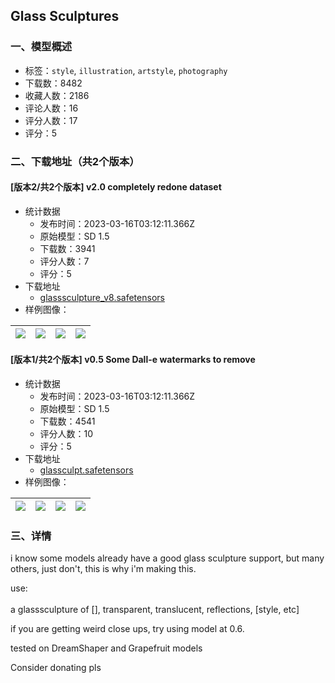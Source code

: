 ## Glass Sculptures
### 一、模型概述

- 标签：`style`, `illustration`, `artstyle`, `photography`
- 下载数：8482
- 收藏人数：2186
- 评论人数：16
- 评分人数：17
- 评分：5

### 二、下载地址（共2个版本）

#### [版本2/共2个版本] v2.0 completely redone dataset

- 统计数据
  - 发布时间：2023-03-16T03:12:11.366Z
  - 原始模型：SD 1.5
  - 下载数：3941
  - 评分人数：7
  - 评分：5
- 下载地址
  - [glasssculpture_v8.safetensors](https://civitai.com/api/download/models/23801)
- 样例图像：

| <img src="https://image.civitai.com/xG1nkqKTMzGDvpLrqFT7WA/05c02f4a-a793-47c0-48a7-113928f5a400/width=450/258590.jpeg" /> | <img src="https://image.civitai.com/xG1nkqKTMzGDvpLrqFT7WA/6d4b4ea1-ffd3-4730-d088-8cdb3657a600/width=450/258589.jpeg" /> | <img src="https://image.civitai.com/xG1nkqKTMzGDvpLrqFT7WA/15c3c6ee-621b-449f-ecc0-5c7eb7d40500/width=450/258588.jpeg" /> | <img src="https://image.civitai.com/xG1nkqKTMzGDvpLrqFT7WA/2665ee6b-e9a8-46c1-3016-2290a937e800/width=450/258587.jpeg" /> |
| ---- | ---- | ---- | ---- |

#### [版本1/共2个版本] v0.5 Some Dall-e watermarks to remove

- 统计数据
  - 发布时间：2023-03-16T03:12:11.366Z
  - 原始模型：SD 1.5
  - 下载数：4541
  - 评分人数：10
  - 评分：5
- 下载地址
  - [glassculpt.safetensors](https://civitai.com/api/download/models/13271)
- 样例图像：

| <img src="https://image.civitai.com/xG1nkqKTMzGDvpLrqFT7WA/7d660529-c070-4759-5e2e-93029b0edf00/width=450/128310.jpeg" /> | <img src="https://image.civitai.com/xG1nkqKTMzGDvpLrqFT7WA/5d6c31fc-4eae-4189-1b9e-d9accbd7c800/width=450/128329.jpeg" /> | <img src="https://image.civitai.com/xG1nkqKTMzGDvpLrqFT7WA/de293d52-38ef-40ca-7103-c94797fc8300/width=450/128328.jpeg" /> | <img src="https://image.civitai.com/xG1nkqKTMzGDvpLrqFT7WA/b4513e23-0f80-461d-9f73-914b53547600/width=450/128327.jpeg" /> |
| ---- | ---- | ---- | ---- |


### 三、详情
<p>i know some models already have a good glass sculpture support, but many others, just don't, this is why i'm making this.</p><p></p><p>use:<br /><br />a glasssculpture of [], transparent, translucent, reflections, [style, etc]</p><p></p><p>if you are getting weird close ups, try using model at 0.6.</p><p>tested on DreamShaper and<strong> </strong>Grapefruit models</p><p></p><p>Consider donating pls</p>